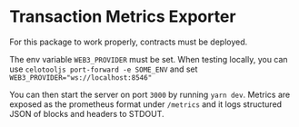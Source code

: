 # Transaction Metrics Exporter

For this package to work properly, contracts must be deployed.

The env variable `WEB3_PROVIDER` must be set. When testing locally, you can
use `celotooljs port-forward -e SOME_ENV` and set `WEB3_PROVIDER="ws://localhost:8546"`

You can then start the server on port `3000` by running `yarn dev`.
Metrics are exposed as the prometheus format under `/metrics` and it logs structured
JSON of blocks and headers to STDOUT.

